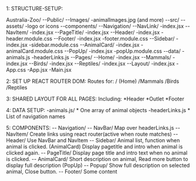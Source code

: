 1: STRUCTURE-SETUP:

Australia-Zoo/
--Public/
    --Images/
        -animalImages.jpg (and more)
--src/
    --assets/
        -logo or icons
    --components/
        --Navigation/
            --NavLink/
                -index.jsx
            --NavItem/
                -index.jsx
        --PageTitle/
            -index.jsx
        --Header/
            -index.jsx
            -header.module.css
        --Footer/
            -index.jsx
            -footer.module.css
        --Sidebar/
            -index.jsx
            -sidebar.module.css
        --AnimalCard/
            -index.jsx
            -animalCard.module.css
        --PopUp/
            -index.jsx
            -popUp.module.css
    --data/
        -animals.js
        -headerLinks.js
    --Pages/
        --Home/
            -index.jsx
        --Mammals/
            -index.jsx
        --Birds/
            -index.jsx
        --Reptiles/
            -index.jsx
        --Layout/
            -index.jsx
    -App.css
    -App.jsx
    -Main.jsx


2: SET UP REACT ROUTER DOM:
    Routes for:
        / (Home)
        /Mammals
        /Birds
        /Reptiles
        


3: SHARED LAYOUT FOR ALL PAGES:
    Including:
        *Header
        *Outlet
        *Footer



4: DATA SETUP:
    -animals.js/
        * One array of animal objects
    -headerLinks.js
        * List of navigation names




5: COMPONENTS:
    -- Navigation/
        -- NavBar/ Map over headerLinks.js
        -- NavItem/ Create links using react router(active when route matches)
    -- Header/ Use NavBar and NavItem
    -- Sidebar/ Animal list, function when animal is clicked. (AnimalCard) Display pagetitle and intro when animal is clicked again.
    -- PageTitle/ Display page title and intro text when no animal is clicked.
    -- AnimalCard/ Short description on animal, Read more button to display full description (PopUp)
    -- Popup/ Show full description on selected animal, Close button.
    -- Footer/ Some content
